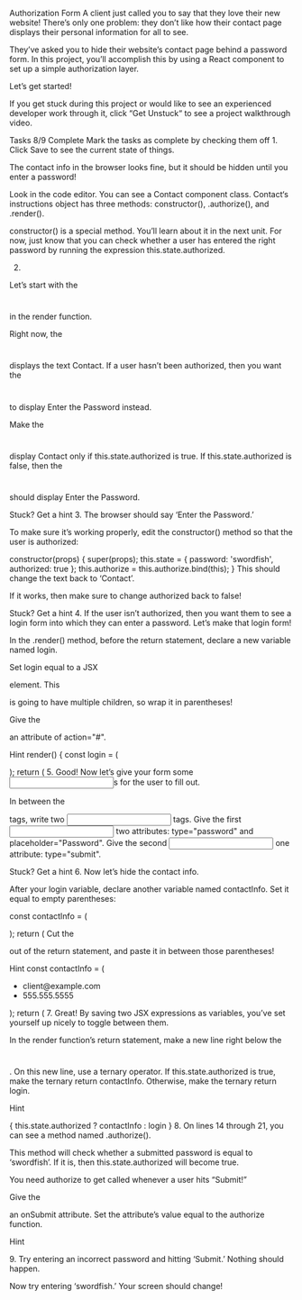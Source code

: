Authorization Form
A client just called you to say that they love their new website! There’s only one problem: they don’t like how their contact page displays their personal information for all to see.

They’ve asked you to hide their website’s contact page behind a password form. In this project, you’ll accomplish this by using a React component to set up a simple authorization layer.

Let’s get started!

If you get stuck during this project or would like to see an experienced developer work through it, click “Get Unstuck“ to see a project walkthrough video.

Tasks
8/9 Complete
Mark the tasks as complete by checking them off
1.
Click Save to see the current state of things.

The contact info in the browser looks fine, but it should be hidden until you enter a password!

Look in the code editor. You can see a Contact component class. Contact‘s instructions object has three methods: constructor(), .authorize(), and .render().

constructor() is a special method. You’ll learn about it in the next unit. For now, just know that you can check whether a user has entered the right password by running the expression this.state.authorized.

2.
Let’s start with the <h1></h1> in the render function.

Right now, the <h1></h1> displays the text Contact. If a user hasn’t been authorized, then you want the <h1></h1> to display Enter the Password instead.

Make the <h1></h1> display Contact only if this.state.authorized is true. If this.state.authorized is false, then the <h1></h1> should display Enter the Password.


Stuck? Get a hint
3.
The browser should say ‘Enter the Password.’

To make sure it’s working properly, edit the constructor() method so that the user is authorized:

constructor(props) {
  super(props);
  this.state = {
    password: 'swordfish',
    authorized: true
  };
  this.authorize = this.authorize.bind(this);
}
This should change the text back to ‘Contact’.

If it works, then make sure to change authorized back to false!


Stuck? Get a hint
4.
If the user isn’t authorized, then you want them to see a login form into which they can enter a password. Let’s make that login form!

In the .render() method, before the return statement, declare a new variable named login.

Set login equal to a JSX <form></form> element. This <form></form> is going to have multiple children, so wrap it in parentheses!

Give the <form></form> an attribute of action="#".


Hint
render() {
  const login = (
    <form action="#">
    </form>
  );
  return (
5.
Good! Now let’s give your form some <input />s for the user to fill out.

In between the <form></form> tags, write two <input /> tags. Give the first <input /> two attributes: type="password" and placeholder="Password". Give the second <input /> one attribute: type="submit".


Stuck? Get a hint
6.
Now let’s hide the contact info.

After your login variable, declare another variable named contactInfo. Set it equal to empty parentheses:

const contactInfo = (

);
return (
Cut the <ul></ul> out of the return statement, and paste it in between those parentheses!


Hint
const contactInfo = (
  <ul>
    <li>
      client@example.com
    </li>
    <li>
      555.555.5555
    </li>
  </ul>
);
return (
7.
Great! By saving two JSX expressions as variables, you’ve set yourself up nicely to toggle between them.

In the render function’s return statement, make a new line right below the <h1></h1>. On this new line, use a ternary operator. If this.state.authorized is true, make the ternary return contactInfo. Otherwise, make the ternary return login.


Hint
  </h1>
  { this.state.authorized ? contactInfo : login }
</div>
8.
On lines 14 through 21, you can see a method named .authorize().

This method will check whether a submitted password is equal to ‘swordfish’. If it is, then this.state.authorized will become true.

You need authorize to get called whenever a user hits “Submit!”

Give the <form></form> an onSubmit attribute. Set the attribute’s value equal to the authorize function.


Hint
<form action="#" onSubmit={this.authorize}>
9.
Try entering an incorrect password and hitting ‘Submit.’ Nothing should happen.

Now try entering ‘swordfish.’ Your screen should change!
